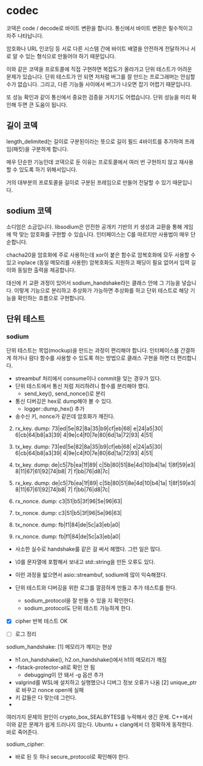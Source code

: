 # codec 

코덱은 code / decode로 바이트 변환을 합니다. 
통신에서 바이트 변환은 필수적이고 자주 나타납니다. 

암호화나 URL 인코딩 등 서로 다른 시스템 간에 바이트 배열을 
안전하게 전달하거나 서로 알 수 있는 형식으로 만들어야 하기 때문입니다. 

이와 같은 코덱을 프로토콜에 직접 구현하면 복잡도가 올라가고 
단위 테스트가 어려운 문제가 있습니다. 단위 테스트가 안 되면 
저처럼 버그를 잘 만드는 프로그래머는 안심할 수가 없습니다. 
그리고, 다른 기능들 사이에서 버그가 나오면 잡기 어렵기 때문입니다. 

또 성능 확인과 같이 통신에서 중요한 검증을 거치기도 어렵습니다. 
단위 성능을 미리 확인해 두면 큰 도움이 됩니다. 

## 길이 코덱 

length_delimited는 길이로 구분된이라는 뜻으로 길이 필드 4바이트를 추가하여 
프레임(패킷)을 구분하게 합니다. 

매우 단순한 기능인데 코덱으로 둔 이유는 프로토콜에서 여러 번 구현하지 않고 
재사용할 수 있도록 하기 위해서입니다. 

거의 대부분의 프로토콜을 길이로 구분된 프레임으로 만들어 전달할 수 있기 
때문입니다. 

## sodium 코덱 

소디엄은 소금입니다. libsodium은 안전한 공개키 기반의 키 생성과 교환을 
통해 게임에 딱 맞는 암호화를 구현할 수 있습니다. 인터페이스는 C를 따르지만 
사용법이 매우 단순합니다.

chacha20을 암호화에 주로 사용하는데 xor이 붙은 함수로 암복호화에 모두 
사용할 수 있고 inplace (동일 메모리를 사용한) 암복호화도 지원하고 
패딩이 필요 없어서 입력 길이와 동일한 출력을 제공합니다. 

대신에 키 교환 과정이 있어서 sodium_handshake라는 클래스 안에 
그 기능을 넣습니다. 이렇게 기능으로 분리하고 추상화가 가능하면 추상화를 
하고 단위 테스트로 해당 기능을 확인하는 흐름으로 구현합니다. 


## 단위 테스트 

### sodium 

단위 테스트는 목업(mockup)을 만드는 과정이 편리해야 합니다. 인터페이스를 
간결하게 하거나 람다 함수를 사용할 수 있도록 하는 방법으로 클래스 구현을 
하면 더 편리합니다. 

- streambuf 처리에서 consume이나 commit을 잊는 경우가 있다. 
- 단위 테스트에서 통신 처럼 처리하려니 함수를 분리해야 했다. 
  - send_key(), send_nonce()로 분리 
- 통신 디버깅은 hex로 dump해야 볼 수 있다. 
  - logger::dump_hex() 추가
- 송수신 키, nonce가 같은데 암호화가 깨진다. 

2. rx_key. dump: 73|ed|5e|82|8a|35|b9|cf|eb|68| e|24|a5|30| 6|cb|64|b8|a3|39| 4|9e|c4|f0|7e|80|6d|1a|72|93| 4|51|
1. tx_key. dump: 73|ed|5e|82|8a|35|b9|cf|eb|68| e|24|a5|30| 6|cb|64|b8|a3|39| 4|9e|c4|f0|7e|80|6d|1a|72|93| 4|51|

2. tx_key. dump: de|c5|7b|ea|1f|89| c|5b|80|51|8e|4d|10|b4|1a| 1|8f|59|e3| 8|11|67|61|92|74|b8| 7| f|bb|76|d8|7c|
1. rx_key. dump: de|c5|7b|ea|1f|89| c|5b|80|51|8e|4d|10|b4|1a| 1|8f|59|e3| 8|11|67|61|92|74|b8| 7| f|bb|76|d8|7c|

2. rx_nonce. dump: c3|51|b5|3f|96|5e|96|63|
1. tx_nonce. dump: c3|51|b5|3f|96|5e|96|63|

2. tx_nonce. dump: fb|f1|84|de|5c|a3|eb|a0|
1. rx_nonce. dump: fb|f1|84|de|5c|a3|eb|a0|

- 사소한 실수로 handshake를 같은 걸 써서 헤맸다. 그런 일은 많다. 
- \0를 문자열에 포함해서 보내고 std::string을 만든 오류도 있다. 

- 이런 과정을 밟으면서 asio::streambuf, sodium에 많이 익숙해졌다. 
- 단위 테스트와 디버깅을 위한 로그를 깔끔하게 만들고 추가 테스트를 한다. 
  - sodium_protocol을 잘 만들 수 있을 지 확인한다. 
  - sodium_protocol도 단위 테스트 가능하게 한다. 


- [x] cipher 반복 테스트 OK
- [ ] 로그 정리


 sodium_handshake:
 [1] 메모리가 깨지는 현상
 - h1.on_handshake(), h2.on_handshake()에서 h1의 메모리가 깨짐
 - -fstack-protector-all로 확인 안 됨
   - debugging이 안 돼서 -g 옵션 추가
 - valgrind를 WSL에 설치하고 실행했으나 디버그 정보 오류가 나옴
 [2] unique_ptr로 바꾸고 nonce open에 실패
 - 키 값들은 다 맞는데 그런다.
 -
 여러가지 문제의 원인이 crypto_box_SEALBYTES를 누락해서 생긴 문제.
 C++에서 이와 같은 문제가 쉽게 드러나지 않는다.
 Ubuntu + clang에서 더 정확하게 동작한다. 바로 죽어준다.

 sodium_cipher:
 - 바로 된 듯 하나 secure_protocol로 확인해야 한다.
